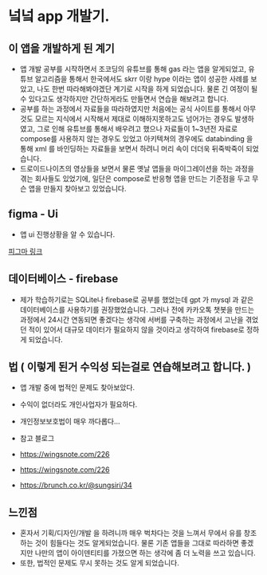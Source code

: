 # 넠넠 app 개발기.

## 이 앱을 개발하게 된 계기
  - 앱 개발 공부를 시작하면서 조코딩의 유튜브를 통해 gas 라는 앱을 알게되었고, 유튜브 알고리즘을 통해서 한국에서도 skrr 이랑 hype 이라는 앱이 성공한 사례를 보았고, 나도 한번 따라해봐야겠단 계기로 시작을 하게 되었습니다. 물론 긴 여정이 될 수 있다고도 생각하지만 간단하게라도 만들면서 연습을 해보려고 합니다.
  - 공부를 하는 과정에서 자료들을 따라하였지만 처음에는 공식 사이트를 통해서 아무것도 모르는 지식에서 시작해서 제대로 이해하지못하고도 넘어가는 경우도 발생하였고, 그로 인해 유튜브를 통해서 배우려고 했으나 자료들이 1~3년전 자료로 compose를 사용하지 않는 경우도 있었고 아키텍쳐의 경우에도 databinding 을 통해 xml 를 바인딩하는 자료들을 보면서 하려니 머리 속이 더더욱 뒤죽박죽이 되었습니다.
  - 드로이드나이츠의 영상들을 보면서 물론 옛날 앱들을 마이그레이션을 하는 과정을 겪는 회사들도 있었기에, 일단은 compose로 반응형 앱을 만드는 기준점을 두고 무슨 앱을 만들지 찾아보고 있었습니다.


## figma - Ui 

- 앱 ui 진행상황을 알 수 있습니다.

[피그마 링크](https://www.figma.com/design/qHDP0jbsqmy2GClC1Y3vIL/Untitled?node-id=0-1&t=zKGhhkZZQ8tGe6MS-0)


## 데이터베이스 - firebase

- 제가 학습하기로는 SQLite나 firebase로 공부를 했었는데 gpt 가 mysql 과 같은 데이터베이스를 사용하기를 권장했었습니다. 그러나 전에 카카오톡 챗봇을 만드는 과정에서 24시간 연동되면 좋겠다는 생각에 서버를 구축하는 과정에서 고난을 겪었던 적이 있어서 대규모 데이터가 필요하지 않을 것이라고 생각하여 firebase로 정하게 되었습니다.



## 법 ( 이렇게 된거 수익성 되는걸로 연습해보려고 합니다. )
- 앱 개발 중에 법적인 문제도 찾아보았다.
- 수익이 없더라도 개인사업자가 필요하다.
- 개인정보보호법이 매우 까다롭다...

- 참고 블로그
- <https://wingsnote.com/226>
- <https://wingsnote.com/226>
- <https://brunch.co.kr/@sungsiri/34>



## 느낀점
- 혼자서 기획/디자인/개발 을 하려니까 매우 벅차다는 것을 느껴서 무에서 유를 창조하는 것이 힘들다는 것도 알게되었습니다. 물론 기존 앱들을 그대로 따라하면 좋겠지만 나만의 앱이 아이덴티티를 가졌으면 하는 생각에 좀 더 노력을 쓰고 있습니다.
- 또한, 법적인 문제도 무시 못하는 것도 알게 되었습니다.









